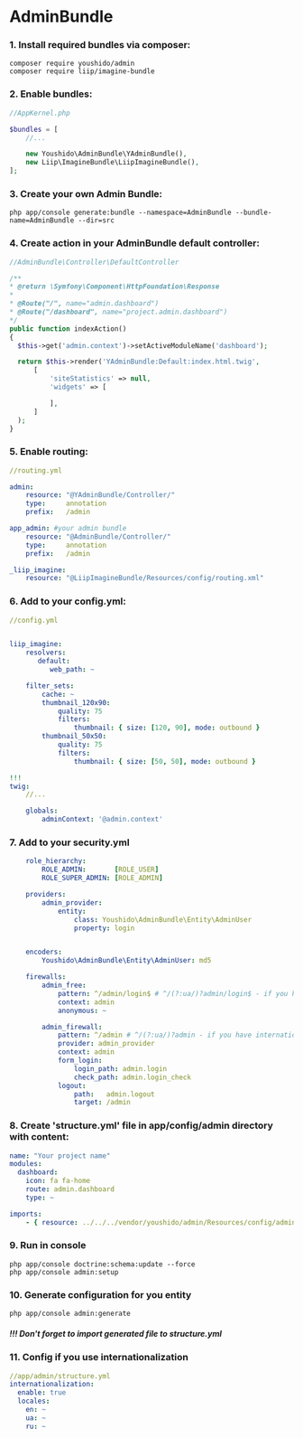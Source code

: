 # AdminBundle

### 1. Install required bundles via composer: 
``` console
composer require youshido/admin
composer require liip/imagine-bundle
```

### 2. Enable bundles:
``` php
//AppKernel.php

$bundles = [
    //...

    new Youshido\AdminBundle\YAdminBundle(),
    new Liip\ImagineBundle\LiipImagineBundle(),
];
```

### 3. Create your own Admin Bundle:
``` console
php app/console generate:bundle --namespace=AdminBundle --bundle-name=AdminBundle --dir=src
```

### 4. Create action in your AdminBundle default controller:
``` php
//AdminBundle\Controller\DefaultController

/**
* @return \Symfony\Component\HttpFoundation\Response
*
* @Route("/", name="admin.dashboard")
* @Route("/dashboard", name="project.admin.dashboard")
*/
public function indexAction()
{
  $this->get('admin.context')->setActiveModuleName('dashboard');

  return $this->render('YAdminBundle:Default:index.html.twig',
      [
          'siteStatistics' => null,
          'widgets' => [

          ],
      ]
  );
}
```

### 5. Enable routing:
``` yaml
//routing.yml

admin:
    resource: "@YAdminBundle/Controller/"
    type:     annotation
    prefix:   /admin

app_admin: #your admin bundle
    resource: "@AdminBundle/Controller/"
    type:     annotation
    prefix:   /admin

_liip_imagine:
    resource: "@LiipImagineBundle/Resources/config/routing.xml"
```

### 6. Add to your config.yml:
``` yaml
//config.yml


liip_imagine:
    resolvers:
       default:
          web_path: ~

    filter_sets:
        cache: ~
        thumbnail_120x90:
            quality: 75
            filters:
                thumbnail: { size: [120, 90], mode: outbound }
        thumbnail_50x50:
            quality: 75
            filters:
                thumbnail: { size: [50, 50], mode: outbound }

!!!
twig:
    //...

    globals:
        adminContext: '@admin.context'
```

### 7. Add to your security.yml
``` yaml
    role_hierarchy:
        ROLE_ADMIN:       [ROLE_USER]
        ROLE_SUPER_ADMIN: [ROLE_ADMIN]

    providers:
        admin_provider:
            entity:
                class: Youshido\AdminBundle\Entity\AdminUser
                property: login


    encoders:
        Youshido\AdminBundle\Entity\AdminUser: md5

    firewalls:
        admin_free:
            pattern: ^/admin/login$ # ^/(?:ua/)?admin/login$ - if you have internationalization
            context: admin
            anonymous: ~

        admin_firewall:
            pattern: ^/admin # ^/(?:ua/)?admin - if you have internationalization
            provider: admin_provider
            context: admin
            form_login:
                login_path: admin.login
                check_path: admin.login_check
            logout:
                path:   admin.logout
                target: /admin
```

### 8. Create 'structure.yml' file in app/config/admin directory with content:
``` yaml
name: "Your project name"
modules:
  dashboard:
    icon: fa fa-home
    route: admin.dashboard
    type: ~

imports:
    - { resource: ../../../vendor/youshido/admin/Resources/config/admin/structure.admin.yml }
```

### 9. Run in console
``` console
php app/console doctrine:schema:update --force
php app/console admin:setup
```

### 10. Generate configuration for you entity
``` console
php app/console admin:generate
```

##### !!! Don't forget to import generated file to structure.yml

### 11. Config if you use internationalization 
``` yaml
//app/admin/structure.yml
internationalization:
  enable: true
  locales:
    en: ~
    ua: ~
    ru: ~
```
